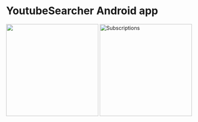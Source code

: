 # YoutubeSearcher Android app
[<img src="https://imgur.com/6P5UbqH" width=250>](https://imgur.com/6P5UbqH)
[<img src="https://imgur.com/3PmBoSH" alt="Subscriptions" width="250" />](https://imgur.com/3PmBoSH)
